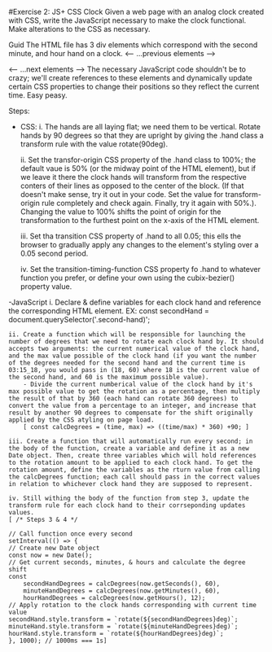 #Exercise 2: JS+ CSS Clock
Given a web page with an analog clock created with CSS, write the JavaScript necessary to make the clock functional. Make alterations to the CSS as necessary.

Guid
The HTML file has 3 div elements which correspond with the second minute, and hour hand on a clock.
<-- ...previous elements -->
    <div class="hand hour-hand"></div>
    <div class="hadn min-hand"></div>
    <div class="hadn second-hand"></div>
<-- ...next elements -->
The necessary JavaScript code shouldn't be to crazy; we'll create references to these elements and dynamically update certain CSS properties to change their positions so they reflect the current time. Easy peasy.

Steps:
- CSS:
    i. The hands are all laying flat; we need them to be vertical. Rotate hands by 90 degrees so that they are upright by giving the .hand class a transform rule with the value rotate(90deg).
    
    ii. Set the transfor-origin CSS property of the .hand class to 100%; the default vaue is 50% (or the midway point of the HTML element), but if we leave it there the clock hands will transform from the respective conters of their lines as opposed to the center of the block. (If that doesn't make sense, try it out in your code. Set the value for transform-origin rule completely and check again. Finally, try it again with 50%.). Changing the value to 100% shifts the point of origin for the transformation to the furthest point on the x-axis of the HTML element.
    
    iii. Set tha transition CSS property of .hand to all 0.05; this ells the browser to gradually apply any changes to the element's styling over a 0.05 second period.

    iv. Set the transition-timing-function CSS property fo .hand to whatever function you prefer, or define your own using the cubix-bezier() property value.

-JavaScript
    i. Declare & define variables for each clock hand and reference the corresponding HTML element. 
    EX: const secondHand = document.querySelector('.second-hand)';

    ii. Create a function which will be responsible for launching the number of degrees that we need to rotate each clock hand by. It should accepts two arguments: the current numerical value of the clock hand, and the max value possible of the clock hand (if you want the number of the degrees needed for the second hand and the current time is 03:15_18, you would pass in (18, 60) where 18 is the current value of the second hand, and 60 is the maximum possible value).
        - Divide the current numberical value of the clock hand by it's max possible value to get the rotation as a percentage, then multiply the result of that by 360 (each hand can rotate 360 degrees) to convert the value from a percentage to an integer, and increase that result by another 90 degrees to compensate for the shift originally applied by the CSS atyling on page load.
        [ const calcDegrees = (time, max) => ((time/max) * 360) +90; ]

    iii. Create a function that will automatically run every second; in the body of the function, create a variable and define it as a new Date object. Then, create three variables which will hold references to the rotation amount to be applied to each clock hand. To get the rotation amount, define the variables as the rturn value from calling the calcDegrees function; each call should pass in the correct values in relation to whichever clock hand they are supposed to represent.

    iv. Still withing the body of the function from step 3, update the transform rule for each clock hand to their corrseponding updates values.
    [ /* Steps 3 & 4 */

    // Call function once every second
    setInterval(() => {
    // Create new Date object
    const now = new Date();
    // Get current seconds, minutes, & hours and calculate the degree shift
    const
        secondHandDegrees = calcDegrees(now.getSeconds(), 60),
        minuteHandDegrees = calcDegrees(now.getMinutes(), 60),
        hourHandDegrees = calcDegrees(now.getHours(), 12);
    // Apply rotation to the clock hands corresponding with current time value
    secondHand.style.transform = `rotate(${secondHandDegrees}deg)`;
    minuteHand.style.transform = `rotate(${minuteHandDegrees}deg)`;
    hourHand.style.transform = `rotate(${hourHandDegrees}deg)`;
    }, 1000); // 1000ms === 1s]
